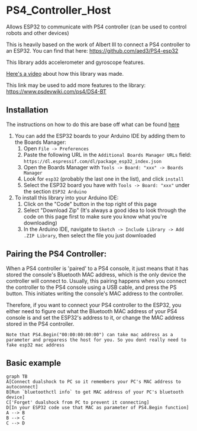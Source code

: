 # PS4_Controller_Host
Allows ESP32 to communicate with PS4 controller (can be used to control robots and other devices)

This is heavily based on the work of Albert III to connect a PS4 controller to an ESP32.
You can find that here: https://github.com/aed3/PS4-esp32

This library adds accelerometer and gyroscope features.

[Here's a video](https://youtu.be/BmlKBs27pgE) about how this library was made.

This link may be used to add more features to the library: https://www.psdevwiki.com/ps4/DS4-BT

## Installation
The instructions on how to do this are base off what can be found [here](https://github.com/jvpernis/esp32-ps3/issues/3#issuecomment-517141523)
1. You can add the ESP32 boards to your Arduino IDE by adding them to the Boards Manager:
    1. Open `File -> Preferences`
    1. Paste the following URL in the `Additional Boards Manager URLs` field:
    `https://dl.espressif.com/dl/package_esp32_index.json`
    1. Open the Boards Manager with `Tools -> Board: "xxx" -> Boards Manager`
    1. Look for `esp32` (probably the last one in the list), and click `install`
    1. Select the ESP32 board you have with `Tools -> Board: "xxx"` under the section `ESP32 Arduino`
1. To install this library into your Arduino IDE:
    1. Click on the "Code" button in the top right of this page
    1. Select "Download Zip" (It's always a good idea to look through the code on this page first to make sure you know what you're downloading)
    1. In the Arduino IDE, navigate to `Sketch -> Include Library -> Add .ZIP Library`, then select the file you just downloaded 

## Pairing the PS4 Controller:
When a PS4 controller is 'paired' to a PS4 console, it just means that it has stored the console's Bluetooth MAC address, which is the only device the controller will connect to. Usually, this pairing happens when you connect the controller to the PS4 console using a USB cable, and press the PS button. This initiates writing the console's MAC address to the controller.

Therefore, if you want to connect your PS4 controller to the ESP32, you either need to figure out what the Bluetooth MAC address of your PS4 console is and set the ESP32's address to it, or change the MAC address stored in the PS4 controller.

```Note that PS4.Begin("00:00:00:00:00") can take mac address as a parameter and preparess the host for you. So you dont really need to fake esp32 mac address``` 

## Basic example
```mermaid
graph TB
A[Connect dualshock to PC so it remembers your PC's MAC address to autoconnect]
B[Run `bluetoothctl info` to get MAC address of your PC's bluetooth device]
C['Forget' dualshock from PC to prevent it connecting]
D[In your ESP32 code use that MAC as parameter of PS4.Begin function]
A --> B
B --> C
C --> D
```
